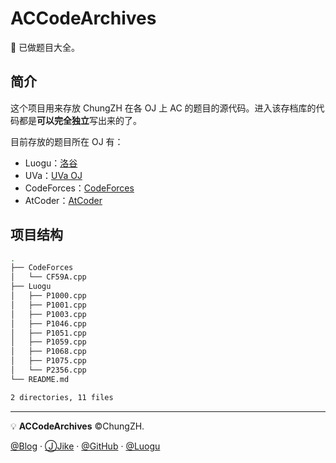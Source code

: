 # ACCodeArchives
:green_book: 已做题目大全。

## 简介

这个项目用来存放 ChungZH 在各 OJ 上 AC 的题目的源代码。进入该存档库的代码都是**可以完全独立**写出来的了。

目前存放的题目所在 OJ 有：

- Luogu：[洛谷](https://luogu.org)
- UVa：[UVa OJ](https://uva.onlinejudge.org)
- CodeForces：[CodeForces](https://codeforces.com/)
- AtCoder：[AtCoder](https://atcoder.jp/)

## 项目结构

```bash
.
├── CodeForces
│   └── CF59A.cpp
├── Luogu
│   ├── P1000.cpp
│   ├── P1001.cpp
│   ├── P1003.cpp
│   ├── P1046.cpp
│   ├── P1051.cpp
│   ├── P1059.cpp
│   ├── P1068.cpp
│   ├── P1075.cpp
│   └── P2356.cpp
└── README.md

2 directories, 11 files
```



------
💡 **ACCodeArchives** ©ChungZH.

[@Blog](https://chungzh.cn/) · [ⒿJike](https://web.okjike.com/user/5755a791-fb07-4b43-807c-3385334195c9/) · [@GitHub](https://github.com/chungzh) · [@Luogu](https://www.luogu.org/space/show?uid=93259)
